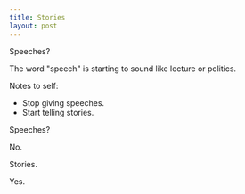 ```yaml
---
title: Stories
layout: post
---
```

Speeches?

The word "speech" is starting to sound like lecture or politics.

Notes to self:

  - Stop giving speeches.
  - Start telling stories.

Speeches?

No.

Stories.

Yes.
